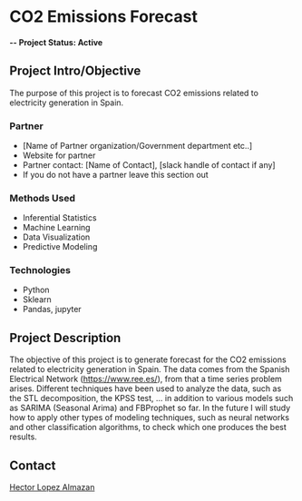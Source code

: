 # CO2 Emissions Forecast

#### -- Project Status: Active

## Project Intro/Objective
The purpose of this project is to forecast CO2 emissions related to electricity generation in Spain.

### Partner
* [Name of Partner organization/Government department etc..]
* Website for partner
* Partner contact: [Name of Contact], [slack handle of contact if any]
* If you do not have a partner leave this section out

### Methods Used
* Inferential Statistics
* Machine Learning
* Data Visualization
* Predictive Modeling

### Technologies
* Python
* Sklearn
* Pandas, jupyter

## Project Description
The objective of this project is to generate forecast for the CO2 emissions related to electricity generation in Spain. The data comes from the Spanish Electrical Network (https://www.ree.es/), from
that a time series problem arises. Different techniques have been used to analyze the data, such as the STL decomposition, the KPSS test, ... in addition to various models such as SARIMA (Seasonal Arima)
and FBProphet so far. In the future I will study how to apply other types of modeling techniques, such as neural networks and other classification algorithms, to check which one produces the best results.

## Contact

[Hector Lopez Almazan](https://github.com/hectorLop)
